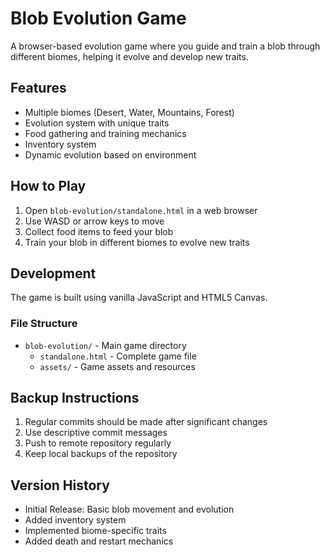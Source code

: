 # Blob Evolution Game

A browser-based evolution game where you guide and train a blob through different biomes, helping it evolve and develop new traits.

## Features

- Multiple biomes (Desert, Water, Mountains, Forest)
- Evolution system with unique traits
- Food gathering and training mechanics
- Inventory system
- Dynamic evolution based on environment

## How to Play

1. Open `blob-evolution/standalone.html` in a web browser
2. Use WASD or arrow keys to move
3. Collect food items to feed your blob
4. Train your blob in different biomes to evolve new traits

## Development

The game is built using vanilla JavaScript and HTML5 Canvas.

### File Structure

- `blob-evolution/` - Main game directory
  - `standalone.html` - Complete game file
  - `assets/` - Game assets and resources

## Backup Instructions

1. Regular commits should be made after significant changes
2. Use descriptive commit messages
3. Push to remote repository regularly
4. Keep local backups of the repository

## Version History

- Initial Release: Basic blob movement and evolution
- Added inventory system
- Implemented biome-specific traits
- Added death and restart mechanics 